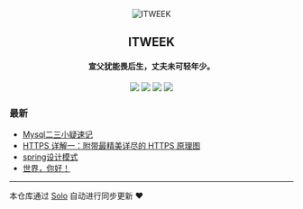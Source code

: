 <p align="center"><img alt="ITWEEK" src="https://b3logfile.com/file/2020/11/logo-9398e7d6.png"></p><h2 align="center">
ITWEEK
</h2>

<h4 align="center">宣父犹能畏后生，丈夫未可轻年少。</h4>
<p align="center"><a title="ITWEEK" target="_blank" href="https://github.com/mulyzhou/solo-blog"><img src="https://img.shields.io/github/last-commit/mulyzhou/solo-blog.svg?style=flat-square&color=FF9900"></a>
<a title="GitHub repo size in bytes" target="_blank" href="https://github.com/mulyzhou/solo-blog"><img src="https://img.shields.io/github/repo-size/mulyzhou/solo-blog.svg?style=flat-square"></a>
<a title="Solo Version" target="_blank" href="https://github.com/88250/solo/releases"><img src="https://img.shields.io/badge/solo-4.3.1-f1e05a.svg?style=flat-square&color=blueviolet"></a>
<a title="Hits" target="_blank" href="https://github.com/88250/hits"><img src="https://hits.b3log.org/mulyzhou/solo-blog.svg"></a></p>

### 最新

* [Mysql二三小疑速记](http://115.159.3.140/articles/2020/11/05/1604579987539.html)
* [HTTPS 详解一：附带最精美详尽的 HTTPS 原理图](http://115.159.3.140/articles/2020/11/05/1604562318910.html)
* [spring设计模式](http://115.159.3.140/articles/2020/11/05/1604545436520.html)
* [世界，你好！](http://115.159.3.140/hello-solo)



---

本仓库通过 [Solo](https://github.com/88250/solo) 自动进行同步更新 ❤️ 